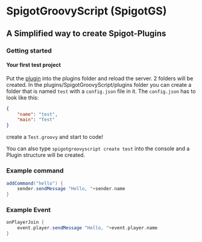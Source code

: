 # SpigotGroovyScript (SpigotGS)
## A Simplified way to create Spigot-Plugins

### Getting started
#### Your first test project
Put the [plugin](https://github.com/JulianFun123/spigotgroovyscript/releases) into the plugins folder and reload the server. 2 folders will be created. 
In the plugins/SpigotGroovyScript/plugins folder you can create a folder that is named `test` with a `config.json` file in it.
The `config.json` has to look like this:
```json
{
    "name": "test",
    "main": "Test"
}
```
create a `Test.groovy` and start to code!

You can also type `spigotgroovyscript create test` into the console and a Plugin structure will be created.

### Example command
```groovy
addCommand("hello") {
    sender.sendMessage "Hello, "+sender.name
}
```

### Example Event
```groovy
onPlayerJoin {
    event.player.sendMessage "Hello, "+event.player.name
}
```